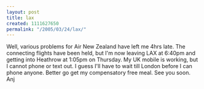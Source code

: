 ```yaml
---
layout: post
title: lax
created: 1111627650
permalink: "/2005/03/24/lax/"
---
```

Well, various problems for Air New Zealand have left me 4hrs late.   The connecting flights have been held, but I'm now leaving LAX at 6:40pm and getting into Heathrow at 1:05pm on Thursday.  My UK mobile is working, but I cannot phone or text out.  I guess I'll have to wait till London before I can phone anyone.  Better go get my compensatory free meal.  See you soon. Anj
<!--break-->
